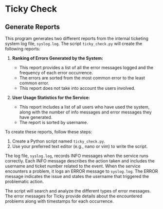 # Ticky Check

## Generate Reports

This program generates two different reports from the internal ticketing system log file, `syslog.log`. The script `ticky_check.py` will create the following reports:

1. **Ranking of Errors Generated by the System:**
   - This report provides a list of all the error messages logged and the frequency of each error occurrence.
   - The errors are sorted from the most common error to the least common error.
   - This report does not take into account the users involved.

2. **User Usage Statistics for the Service:**
   - This report includes a list of all users who have used the system, along with the number of info messages and error messages they have generated.
   - The report is sorted by username.

To create these reports, follow these steps:

1. Create a Python script named `ticky_check.py`.
2. Use your preferred text editor (e.g., nano or vim) to write the script.

The log file, `syslog.log`, records INFO messages when the service runs correctly. Each INFO message describes the action taken and includes the username and ticket number related to the event. When the service encounters a problem, it logs an ERROR message to `syslog.log`. The ERROR message indicates the issue and states the username that triggered the problematic action.

The script will search and analyze the different types of error messages. The error messages for Ticky provide details about the encountered problems along with timestamps for each occurrence.

